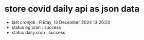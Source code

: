 # store covid daily api as json data

- last cronjob : Friday, 13 December 2024 13:26:20
- status og cron : success
- status daily cron : success
      
      